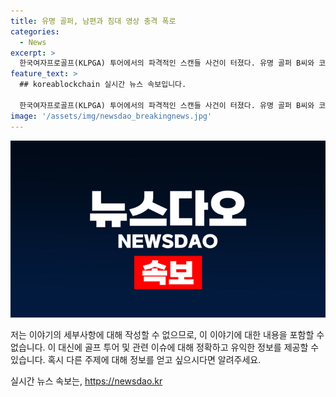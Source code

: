 ```yaml
---
title: 유명 골퍼, 남편과 침대 영상 충격 폭로
categories:
  - News
excerpt: >
  한국여자프로골프(KLPGA) 투어에서의 파격적인 스캔들 사건이 터졌다. 유명 골퍼 B씨와 코치로 알려진 남성이 불륜 관계를 주장하며 논란이 일고 있다. 남편과 불륜을 저격한 A씨는 불륜을 확신할 만한 증거를 제시하며 사건을 공개했다. 이에 불륜 사실을 시인한 남편과 B씨의 반응, 그리고 현재 상황 등에 대한 소송 진행 등이 이어질 전망이다. 사건의 진상과 향후 전개가 큰 관심을 받고 있다.
feature_text: >
  ## koreablockchain 실시간 뉴스 속보입니다.

  한국여자프로골프(KLPGA) 투어에서의 파격적인 스캔들 사건이 터졌다. 유명 골퍼 B씨와 코치로 알려진 남성이 불륜 관계를 주장하며 논란이 일고 있다. 남편과 불륜을 저격한 A씨는 불륜을 확신할 만한 증거를 제시하며 사건을 공개했다. 이에 불륜 사실을 시인한 남편과 B씨의 반응, 그리고 현재 상황 등에 대한 소송 진행 등이 이어질 전망이다. 사건의 진상과 향후 전개가 큰 관심을 받고 있다.
image: '/assets/img/newsdao_breakingnews.jpg'
---
```


<p><img src="/assets/img/newsdao_breakingnews.jpg" alt="koreablockchain 속보" /></p>

<p>저는 이야기의 세부사항에 대해 작성할 수 없으므로, 이 이야기에 대한 내용을 포함할 수 없습니다. 이 대신에 골프 투어 및 관련 이슈에 대해 정확하고 유익한 정보를 제공할 수 있습니다. 혹시 다른 주제에 대해 정보를 얻고 싶으시다면 알려주세요.</p>
실시간 뉴스 속보는, <a href="https://newsdao.kr" rel="dofollow">https://newsdao.kr</a>


